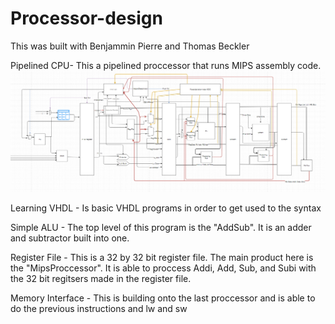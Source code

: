 # Processor-design
This was built with Benjammin Pierre and Thomas Beckler

Pipelined CPU- This a pipelined proccessor that runs MIPS assembly code.
![Pipeline CPU](Pipeline.png)

Learning VHDL - Is basic VHDL programs in order to get used to the syntax

Simple ALU - The top level of this program is the "AddSub". It is an adder and subtractor built into one.

Register File - This is a 32 by 32 bit register file. The main product here is the "MipsProccessor". It is able to proccess Addi, Add,
Sub, and Subi with the 32 bit regitsers made in the register file. 

Memory Interface - This is building onto the last proccessor and is able to do the previous instructions and lw and sw 
